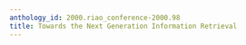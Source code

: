```yaml
---
anthology_id: 2000.riao_conference-2000.98
title: Towards the Next Generation Information Retrieval
---
```

